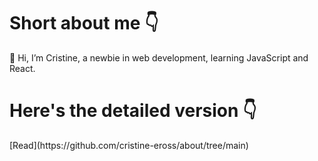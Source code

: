 <h1>Short about me 👇</h1>
<p>👋 Hi, I’m Cristine, a newbie in web development, learning JavaScript and React. </p>

<h1>Here's the detailed version 👇</h1>
[Read](https://github.com/cristine-eross/about/tree/main)




